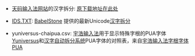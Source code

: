 - [天码输入法网站](https://www.soongsky.com/sky/index.php)的汉字拆分: [原下载地址在此处](https://www.soongsky.com/sky/download.php)

- [IDS.TXT](https://babelstone.co.uk/CJK/IDS.TXT): [BabelStone](https://babelstone.co.uk) 提供的最新Unicode[汉字拆分](https://babelstone.co.uk/CJK/IDS.HTML)

- yuniversus-chaipua.csv: [宇浩输入法](https://yuhao.forfudan.com/?q=)用于显示特殊字根的PUA字体[Yuniversus](https://yuhao.forfudan.com/Yuniversus.woff)和[汉字自动拆分系统](https://chaifen.app/)PUA字体的对照表，来自[宇浩输入法字根字体PUA](https://yuhao.forfudan.com/docs/yuniversus.html)